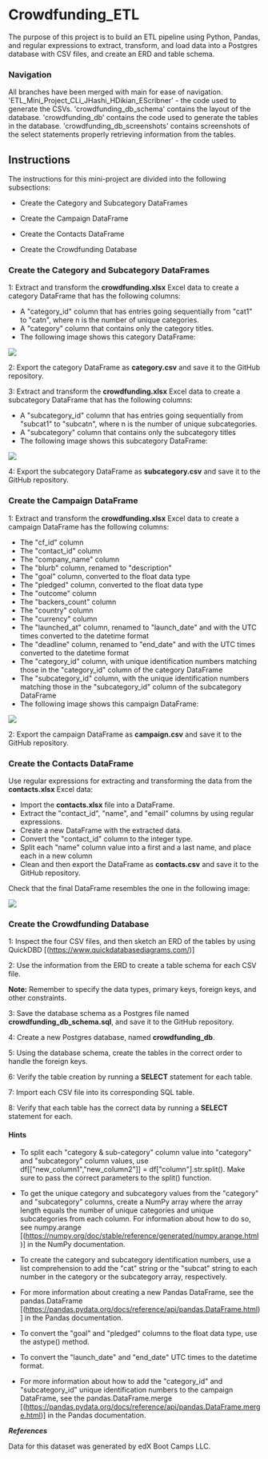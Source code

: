# Crowdfunding_ETL
The purpose of this project is to build an ETL pipeline using Python, Pandas, and regular expressions to extract, transform, and load data into a Postgres database with CSV files, and create an ERD and table schema.

### Navigation
All branches have been merged with main for ease of navigation.
'ETL_Mini_Project_CLi_JHashi_HDikian_EScribner' - the code used to generate the CSVs.
'crowdfunding_db_schema' contains the layout of the database. 
'crowdfunding_db' contains the code used to generate the tables in the database.
'crowdfunding_db_screenshots' contains screenshots of the select statements properly retrieving information from the tables.

## Instructions
The instructions for this mini-project are divided into the following subsections:
- Create the Category and Subcategory DataFrames
  
- Create the Campaign DataFrame
  
- Create the Contacts DataFrame
  
- Create the Crowdfunding Database

### Create the Category and Subcategory DataFrames
1: Extract and transform the **crowdfunding.xlsx** Excel data to create a category DataFrame that has the following columns:
 - A "category_id" column that has entries going sequentially from "cat1" to "catn", where n is the number of unique categories.
 - A "category" column that contains only the category titles.
 - The following image shows this category DataFrame:

![](Images/category_DataFrame.png)

2: Export the category DataFrame as **category.csv** and save it to the GitHub repository.

3: Extract and transform the **crowdfunding.xlsx** Excel data to create a subcategory DataFrame that has the following columns:
  - A "subcategory_id" column that has entries going sequentially from "subcat1" to "subcatn", where n is the number of unique subcategories.
  - A "subcategory" column that contains only the subcategory titles
  - The following image shows this subcategory DataFrame:

![](Images/subcategory_DataFrame.png)

4: Export the subcategory DataFrame as **subcategory.csv** and save it to the GitHub repository.

### Create the Campaign DataFrame
1: Extract and transform the **crowdfunding.xlsx** Excel data to create a campaign DataFrame has the following columns:

- The "cf_id" column
- The "contact_id" column
- The "company_name" column
- The "blurb" column, renamed to "description"
- The "goal" column, converted to the float data type
- The "pledged" column, converted to the float data type
- The "outcome" column
- The "backers_count" column
- The "country" column
- The "currency" column
- The "launched_at" column, renamed to "launch_date" and with the UTC times converted to the datetime format
- The "deadline" column, renamed to "end_date" and with the UTC times converted to the datetime format
- The "category_id" column, with unique identification numbers matching those in the "category_id" column of the category DataFrame
- The "subcategory_id" column, with the unique identification numbers matching those in the "subcategory_id" column of the subcategory DataFrame
- The following image shows this campaign DataFrame:

![](Images/campaign_DataFrame.png)

2: Export the campaign DataFrame as **campaign.csv** and save it to the GitHub repository.

### Create the Contacts DataFrame
 Use regular expressions for extracting and transforming the data from the **contacts.xlsx** Excel data:

   - Import the **contacts.xlsx** file into a DataFrame.
   - Extract the "contact_id", "name", and "email" columns by using regular expressions.
   - Create a new DataFrame with the extracted data.
   - Convert the "contact_id" column to the integer type.
   - Split each "name" column value into a first and a last name, and place each in a new column
   - Clean and then export the DataFrame as **contacts.csv** and save it to the GitHub repository.

Check that the final DataFrame resembles the one in the following image:

![](Images/contact_DataFrame_final.png)

### Create the Crowdfunding Database
1: Inspect the four CSV files, and then sketch an ERD of the tables by using QuickDBD [(https://www.quickdatabasediagrams.com/)]

2: Use the information from the ERD to create a table schema for each CSV file.

**Note:** Remember to specify the data types, primary keys, foreign keys, and other constraints.

3: Save the database schema as a Postgres file named **crowdfunding_db_schema.sql**, and save it to the GitHub repository.

4: Create a new Postgres database, named **crowdfunding_db**.

5: Using the database schema, create the tables in the correct order to handle the foreign keys.

6: Verify the table creation by running a **SELECT** statement for each table.

7: Import each CSV file into its corresponding SQL table.

8: Verify that each table has the correct data by running a **SELECT** statement for each.

#### Hints
- To split each "category & sub-category" column value into "category" and "subcategory" column values, use df[["new_column1","new_column2"]] = df["column"].str.split(). Make sure to pass the correct parameters to the split() function.

- To get the unique category and subcategory values from the "category" and "subcategory" columns, create a NumPy array where the array length equals the number of unique categories and unique subcategories from each column. For information about how to do so, see numpy.arange [(https://numpy.org/doc/stable/reference/generated/numpy.arange.html)] in the NumPy documentation.

- To create the category and subcategory identification numbers, use a list comprehension to add the "cat" string or the "subcat" string to each number in the category or the subcategory array, respectively.

- For more information about creating a new Pandas DataFrame, see the pandas.DataFrame [(https://pandas.pydata.org/docs/reference/api/pandas.DataFrame.html)] in the Pandas documentation.

- To convert the "goal" and "pledged" columns to the float data type, use the astype() method.

- To convert the "launch_date" and "end_date" UTC times to the datetime format.

- For more information about how to add the "category_id" and "subcategory_id" unique identification numbers to the campaign DataFrame, see the pandas.DataFrame.merge [(https://pandas.pydata.org/docs/reference/api/pandas.DataFrame.merge.html)] in the Pandas documentation.


***References***

Data for this dataset was generated by edX Boot Camps LLC.

  

     

